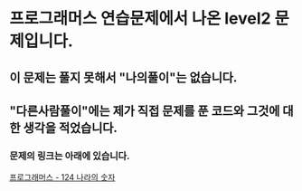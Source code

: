 # 프로그래머스 연습문제에서 나온 level2 문제입니다.
## 이 문제는 풀지 못해서 "나의풀이"는 없습니다.
## "다른사람풀이"에는 제가 직접 문제를 푼 코드와 그것에 대한 생각을 적었습니다.
### 문제의 링크는 아래에 있습니다.
<a href="https://programmers.co.kr/learn/courses/30/lessons/12899" target="_blank">프로그래머스 - 124 나라의 숫자</a>
